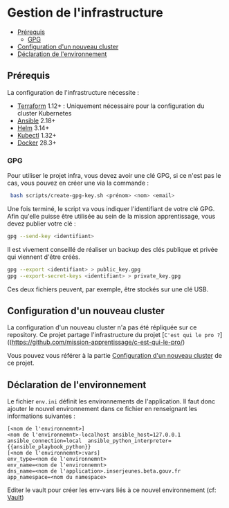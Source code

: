 # Gestion de l'infrastructure

- [Prérequis](#prérequis)
  - [GPG](#gpg)
- [Configuration d'un nouveau cluster](#configuration-dun-nouveau-cluster)
- [Déclaration de l'environnement](#déclaration-de-lenvironnement)

## Prérequis

La configuration de l'infrastructure nécessite :

- [Terraform](https://developer.hashicorp.com/terraform) 1.12+ : Uniquement nécessaire pour la configuration du cluster Kubernetes
- [Ansible](https://docs.ansible.com/) 2.18+
- [Helm](https://helm.sh/) 3.14+
- [Kubectl](https://kubernetes.io/fr/docs/tasks/tools/install-kubectl/) 1.32+
- [Docker](https://docs.docker.com/) 28.3+

### GPG

Pour utiliser le projet infra, vous devez avoir une clé GPG, si ce n'est pas le cas, vous pouvez en créer une via la
commande :

```bash
 bash scripts/create-gpg-key.sh <prénom> <nom> <email>
```

Une fois terminé, le script va vous indiquer l'identifiant de votre clé GPG. Afin qu'elle puisse être utilisée au sein
de la mission apprentissage, vous devez publier votre clé :

```bash
gpg --send-key <identifiant>
```

Il est vivement conseillé de réaliser un backup des clés publique et privée qui viennent d'être créés.

```bash
gpg --export <identifiant> > public_key.gpg
gpg --export-secret-keys <identifiant> > private_key.gpg
```

Ces deux fichiers peuvent, par exemple, être stockés sur une clé USB.

## Configuration d'un nouveau cluster

La configuration d'un nouveau cluster n'a pas été répliquée sur ce repository. Ce projet partage l'infrastructure
du projet [`C'est qui le pro ?`]((https://github.com/mission-apprentissage/c-est-qui-le-pro/)

Vous pouvez vous référer à la partie [Configuration d'un nouveau cluster](https://github.com/mission-apprentissage/c-est-qui-le-pro/blob/main/.infra/docs/manage.md#configuration-dun-nouveau-cluster) de ce projet.

## Déclaration de l'environnement

Le fichier `env.ini` définit les environnements de l'application. Il faut donc ajouter le nouvel environnement
dans ce fichier en renseignant les informations suivantes :

```
[<nom de l'environnemnt>]
<nom de l'environnemnt>-localhost ansible_host=127.0.0.1 ansible_connection=local  ansible_python_interpreter={{ansible_playbook_python}}
[<nom de l'environnemnt>:vars]
env_type=<nom de l'environnemnt>
env_name=<nom de l'environnemnt>
dns_name=<nom de l'application>.inserjeunes.beta.gouv.fr
app_namespace=<nom du namespace>
```

Editer le vault pour créer les env-vars liés à ce nouvel environnement (cf: [Vault](./vault.md))
